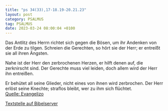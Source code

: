 ```yaml
---
title: "ps 34(33),17-18.19-20.21.23"
layout: post
category: PSALMUS
tag: PSALMUS
date: 2023-03-24 08:00:04 +0100
---
```

Das Antlitz des Herrn richtet sich gegen die Bösen,
um ihr Andenken von der Erde zu tilgen.
Schreien die Gerechten, so hört sie der Herr;
er entreißt sie all ihren Ängsten.

Nahe ist der Herr den zerbrochenen Herzen,
er hilft denen auf, die zerknirscht sind.
Der Gerechte muss viel leiden,
doch allem wird der Herr ihn entreißen.<!--more-->

Er behütet all seine Glieder,
nicht eines von ihnen wird zerbrochen.
Der Herr erlöst seine Knechte;
straflos bleibt, wer zu ihm sich flüchtet.<br>
[Quelle: Evangelizo](https://evangeliumtagfuertag.org/DE/gospel)

[Textstelle auf Bibelserver](https://www.bibleserver.com/EU/ps34(33),17-18.19-20.21.23)
